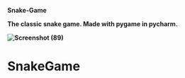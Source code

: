 <b>Snake-Game<b>
  
The classic snake game. Made with pygame in pycharm.

![Screenshot (89)](https://user-images.githubusercontent.com/61911337/94276105-6cc74580-ff65-11ea-997d-5789173fa574.png)

# SnakeGame
